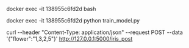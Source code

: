 docker exec -it 138955c6fd2d bash

docker exec -it 138955c6fd2d python train_model.py

curl --header "Content-Type: application/json" --request POST --data '{"flower":"1,3,2,5"}' http://127.0.0.1:5000/iris_post
